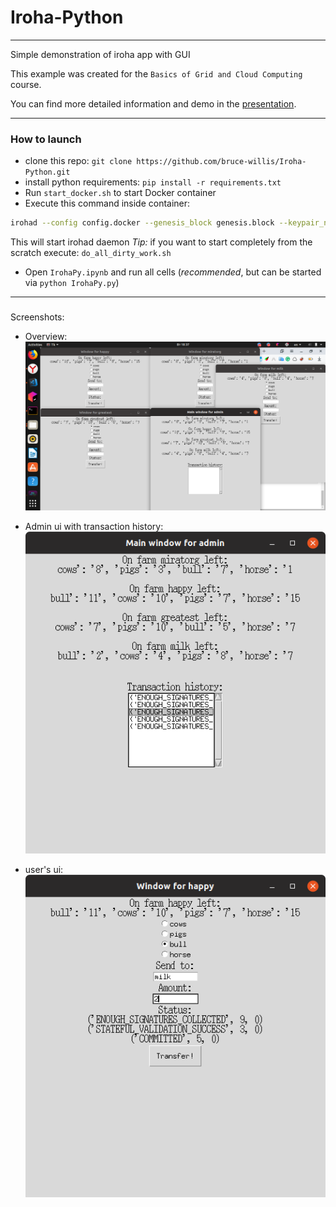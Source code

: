 # Iroha-Python

***

Simple demonstration of iroha app with GUI

This example was created for the `Basics of Grid and Cloud Computing` course.

You can find more detailed information and demo in the [presentation](https://1drv.ms/p/s!ApBGaBQhXatygZg-zsa-chLzv9QiBA).

***

### How to launch

* clone this repo: `git clone https://github.com/bruce-willis/Iroha-Python.git`
* install python requirements: `pip install -r requirements.txt`
* Run `start_docker.sh` to start Docker container
* Execute this command inside container:
```sh
irohad --config config.docker --genesis_block genesis.block --keypair_name node0 --overwrite_ledger
```
This will start irohad daemon
*Tip:* if you want to start completely from the scratch execute: `do_all_dirty_work.sh`
* Open `IrohaPy.ipynb` and run all cells (*recommended*, but can be started via  `python IrohaPy.py`)

***

### 

Screenshots:

* Overview:
![overview](demo/all.png)

* Admin ui with transaction history:
![admin ui](demo/main_and_history.png)

* user's ui:
![user ui](demo/success.png)